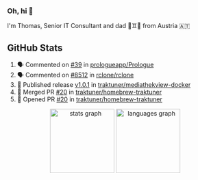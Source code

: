 ### Oh, hi 👋

I'm Thomas, Senior IT Consultant and dad 👶♊️👶 from Austria 🇦🇹

<!--
**traktuner/traktuner** is a ✨ _special_ ✨ repository because its `README.md` (this file) appears on your GitHub profile.

Here are some ideas to get you started:

- 🔭 I’m currently working on ...
- 🌱 I’m currently learning ...
- 👯 I’m looking to collaborate on ...
- 🤔 I’m looking for help with ...
- 💬 Ask me about ...
- 📫 How to reach me: ...
- 😄 Pronouns: ...
- ⚡ Fun fact: ...
-->

</div>

## GitHub Stats
<!--START_SECTION:activity-->
1. 🗣 Commented on [#39](https://github.com/prologueapp/Prologue/issues/39#issuecomment-3061954050) in [prologueapp/Prologue](https://github.com/prologueapp/Prologue)
2. 🗣 Commented on [#8512](https://github.com/rclone/rclone/issues/8512#issuecomment-3055550709) in [rclone/rclone](https://github.com/rclone/rclone)
3. 🚀 Published release [v1.0.1](https://github.com/traktuner/mediathekview-docker/releases/tag/v1.0.1) in [traktuner/mediathekview-docker](https://github.com/traktuner/mediathekview-docker)
4. 🎉 Merged PR [#20](https://github.com/traktuner/homebrew-traktuner/pull/20) in [traktuner/homebrew-traktuner](https://github.com/traktuner/homebrew-traktuner)
5. 💪 Opened PR [#20](https://github.com/traktuner/homebrew-traktuner/pull/20) in [traktuner/homebrew-traktuner](https://github.com/traktuner/homebrew-traktuner)
<!--END_SECTION:activity-->

<div align="center">
  <img src="https://github-readme-stats.vercel.app/api?username=traktuner&hide_title=false&hide_rank=false&show_icons=true&include_all_commits=true&count_private=true&disable_animations=false&theme=dracula&locale=en&hide_border=false&order=1" height="150" alt="stats graph"  />
  <img src="https://github-readme-stats.vercel.app/api/top-langs?username=traktuner&locale=en&hide_title=false&layout=compact&card_width=320&langs_count=5&theme=dracula&hide_border=false&order=2" height="150" alt="languages graph"  />
</div>
